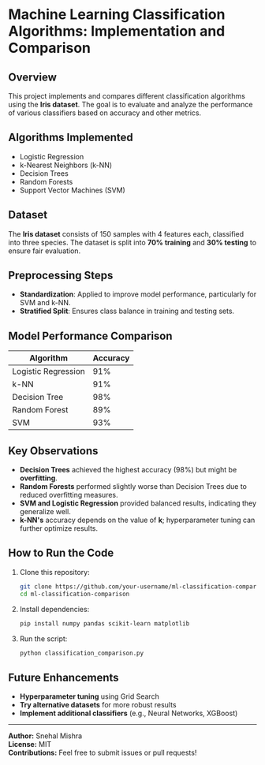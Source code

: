 # Machine Learning Classification Algorithms: Implementation and Comparison

## Overview

This project implements and compares different classification algorithms using the **Iris dataset**. The goal is to evaluate and analyze the performance of various classifiers based on accuracy and other metrics.

## Algorithms Implemented

- Logistic Regression
- k-Nearest Neighbors (k-NN)
- Decision Trees
- Random Forests
- Support Vector Machines (SVM)

## Dataset

The **Iris dataset** consists of 150 samples with 4 features each, classified into three species. The dataset is split into **70% training** and **30% testing** to ensure fair evaluation.

## Preprocessing Steps

- **Standardization**: Applied to improve model performance, particularly for SVM and k-NN.
- **Stratified Split**: Ensures class balance in training and testing sets.

## Model Performance Comparison

| Algorithm           | Accuracy |
| ------------------- | -------- |
| Logistic Regression | 91%      |
| k-NN                | 91%      |
| Decision Tree       | 98%      |
| Random Forest       | 89%      |
| SVM                 | 93%      |

## Key Observations

- **Decision Trees** achieved the highest accuracy (98%) but might be **overfitting**.
- **Random Forests** performed slightly worse than Decision Trees due to reduced overfitting measures.
- **SVM and Logistic Regression** provided balanced results, indicating they generalize well.
- **k-NN's** accuracy depends on the value of **k**; hyperparameter tuning can further optimize results.

## How to Run the Code

1. Clone this repository:
   ```bash
   git clone https://github.com/your-username/ml-classification-comparison.git
   cd ml-classification-comparison
   ```
2. Install dependencies:
   ```bash
   pip install numpy pandas scikit-learn matplotlib
   ```
3. Run the script:
   ```bash
   python classification_comparison.py
   ```

## Future Enhancements

- **Hyperparameter tuning** using Grid Search
- **Try alternative datasets** for more robust results
- **Implement additional classifiers** (e.g., Neural Networks, XGBoost)

---

**Author:** Snehal Mishra\
**License:** MIT\
**Contributions:** Feel free to submit issues or pull requests!

